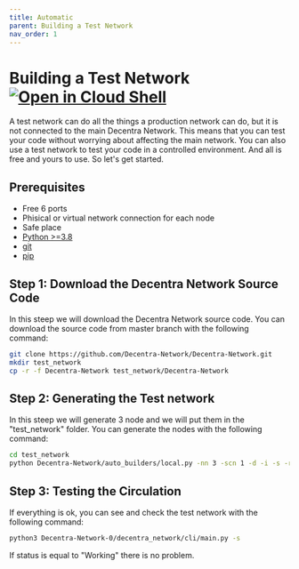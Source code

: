 ```yaml
---
title: Automatic
parent: Building a Test Network
nav_order: 1
---
```


# Building a Test Network [![Open in Cloud Shell](https://img.shields.io/badge/Open%20in%20Cloud%20Shell-Tutorial-5ec205)](https://ssh.cloud.google.com/cloudshell/open?shellonly=true&cloudshell_git_repo=https://github.com/Decentra-Network/Decentra-Network&cloudshell_tutorial=docs/building_test_network/automatic.md)

A test network can do all the things a production network can do, but it is not connected to the main Decentra Network. This means that you can test your code without worrying about affecting the main network. You can also use a test network to test your code in a controlled environment. And all is free and yours to use. So let's get started.

## Prerequisites

- Free 6 ports
- Phisical or virtual network connection for each node
- Safe place
- [Python >=3.8](https://www.python.org/downloads/)
- [git](https://git-scm.com/downloads)
- [pip](https://pip.pypa.io/en/stable/installing/)

## Step 1: Download the Decentra Network Source Code

In this steep we will download the Decentra Network source code. You can download the source code from master branch with the following command:

```bash
git clone https://github.com/Decentra-Network/Decentra-Network.git
mkdir test_network
cp -r -f Decentra-Network test_network/Decentra-Network
```

## Step 2: Generating the Test network

In this steep we will generate 3 node and we will put them in the "test_network" folder. You can generate the nodes with the following command:

```bash
cd test_network
python Decentra-Network/auto_builders/local.py -nn 3 -scn 1 -d -i -s -r
```

## Step 3: Testing the Circulation

If everything is ok, you can see and check the test network with the following command:

```bash
python3 Decentra-Network-0/decentra_network/cli/main.py -s
```

If status is equal to "Working" there is no problem.

